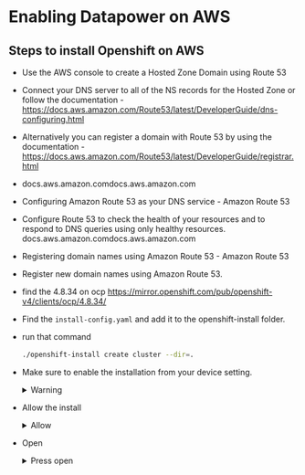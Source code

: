 # Enabling Datapower on AWS

## Steps to install Openshift on AWS
- Use the AWS console to create a Hosted Zone Domain using Route 53
- Connect your DNS server to all of the NS records for the Hosted Zone or follow the documentation - https://docs.aws.amazon.com/Route53/latest/DeveloperGuide/dns-configuring.html
- Alternatively you can register a domain with Route 53 by using the documentation - https://docs.aws.amazon.com/Route53/latest/DeveloperGuide/registrar.html

- docs.aws.amazon.comdocs.aws.amazon.com
- Configuring Amazon Route 53 as your DNS service - Amazon Route 53
- Configure Route 53 to check the health of your resources and to respond to DNS queries using only healthy resources.
docs.aws.amazon.comdocs.aws.amazon.com
- Registering domain names using Amazon Route 53 - Amazon Route 53
- Register new domain names using Amazon Route 53.
- find the 4.8.34 on ocp https://mirror.openshift.com/pub/openshift-v4/clients/ocp/4.8.34/
- Find the `install-config.yaml` and add it to the openshift-install folder.
- run that command 
  ```bash
  ./openshift-install create cluster --dir=.
  ```
- Make sure to enable the installation from your device setting.
  <details>
    <summary> Warning </summary>
     ![Warining Screen](images/enable-install.png "enable the installation")
  </details>
- Allow the install
  <details>
    <summary> Allow </summary>
     ![Warining Screen](images/always-allow.png "Click on Always allow")
  </details>
- Open 
  <details>
    <summary> Press open </summary>
     ![Warining Screen](images/press-open.png "Click on Open")
  </details>
